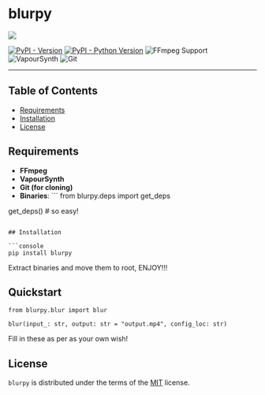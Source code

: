 # blurpy

![](icon/icon.png)

[![PyPI - Version](https://img.shields.io/pypi/v/blurpy.svg)](https://pypi.org/project/blurpy)
[![PyPI - Python Version](https://img.shields.io/pypi/pyversions/blurpy.svg)](https://pypi.org/project/blurpy)
![FFmpeg Support](https://img.shields.io/badge/FFmpeg-required-blue?logo=ffmpeg)
![VapourSynth](https://img.shields.io/badge/VapourSynth-%F0%9F%A7%AA_required-purple?style=flat-square&logoColor=white&color=purple)
![Git](https://img.shields.io/badge/Git-required-orange?logo=git)

-----

## Table of Contents

- [Requirements](#requirements)
- [Installation](#installation)
- [License](#license)

## Requirements

- **FFmpeg**
- **VapourSynth**
- **Git (for cloning)**
- **Binaries**: ```
from blurpy.deps import get_deps

get_deps() # so easy!
```

## Installation

```console
pip install blurpy
```

Extract binaries and move them to root, ENJOY!!!

## Quickstart

```
from blurpy.blur import blur

blur(input_: str, output: str = "output.mp4", config_loc: str)
```

Fill in these as per as your own wish!

## License

`blurpy` is distributed under the terms of the [MIT](https://spdx.org/licenses/MIT.html) license.
